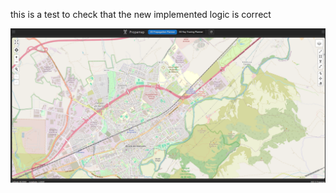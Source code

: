 this is a test to check that the new implemented logic is correct

![Main Interface of Propamap](../images/new-test/main_application_window_um.png)


